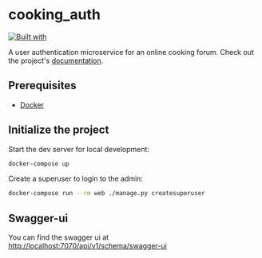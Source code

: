 # cooking_auth

[![Built with](https://img.shields.io/badge/Built_with-Cookiecutter_Django_Rest-F7B633.svg)](https://github.com/agconti/cookiecutter-django-rest)

A user authentication microservice for an online cooking forum. Check out the project's [documentation](http://Filo01.github.io/cooking_auth/).

## Prerequisites

- [Docker](https://docs.docker.com/docker-for-mac/install/)

## Initialize the project

Start the dev server for local development:

```bash
docker-compose up
```

Create a superuser to login to the admin:

```bash
docker-compose run --rm web ./manage.py createsuperuser
```

## Swagger-ui

You can find the swagger ui at [http://localhost:7070/api/v1/schema/swagger-ui](http://localhost:7070/api/v1/schema/swagger-ui)
